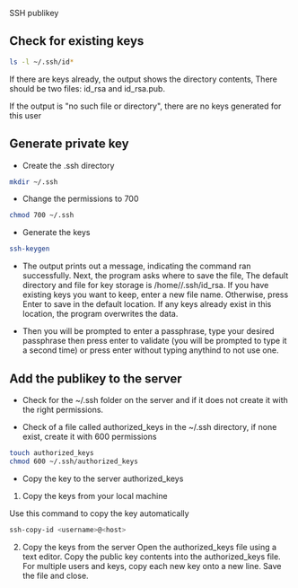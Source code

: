 SSH publikey

## Check for existing keys

```bash
ls -l ~/.ssh/id*
```
If there are keys already, the output shows the directory contents,
There should be two files: id_rsa and id_rsa.pub.

If the output is "no such file or directory", there are no keys generated for this user

## Generate private key

* Create the .ssh directory
```bash
mkdir ~/.ssh
```
 
* Change the permissions to 700
```bash
chmod 700 ~/.ssh
```

* Generate the keys
```bash
ssh-keygen
```

* The output prints out a message, indicating the command ran successfully. 
Next, the program asks where to save the file, The default directory and file 
for key storage is /home/<username>/.ssh/id_rsa. If you have existing keys you 
want to keep, enter a new file name. Otherwise, press Enter to save in the 
default location. If any keys already exist in this location, the program 
overwrites the data.

* Then you will be prompted to enter a passphrase, type your desired passphrase
then press enter to validate (you will be prompted to type it a second time)
or press enter without typing anythind to not use one.

## Add the publikey to the server

* Check for the ~/.ssh folder on the server and if it does not create it with
the right permissions.

* Check of a file called authorized_keys in the ~/.ssh directory, if none 
exist, create it with 600 permissions

```bash
touch authorized_keys
chmod 600 ~/.ssh/authorized_keys
```

* Copy the key to the server authorized_keys

1. Copy the keys from your local machine

Use this command to copy the key automatically
```bash
ssh-copy-id <username>@<host>
```

2. Copy the keys from the server
Open the authorized_keys file using a text editor. Copy the public key contents into the authorized_keys file. For multiple users and keys, copy each new key onto a new line. Save the file and close.

